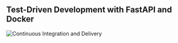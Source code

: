 ## Test-Driven Development with FastAPI and Docker

![Continuous Integration and Delivery](https://github.com/lek18/fastapi-tdd-docker/workflows/Continuous%20Integration%20and%20Delivery/badge.svg?branch=main)
